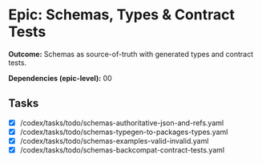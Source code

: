 # Epic: Schemas, Types & Contract Tests

**Outcome:** Schemas as source-of-truth with generated types and contract tests.

**Dependencies (epic-level):** 00

## Tasks
- [x] /codex/tasks/todo/schemas-authoritative-json-and-refs.yaml
- [x] /codex/tasks/todo/schemas-typegen-to-packages-types.yaml
- [x] /codex/tasks/todo/schemas-examples-valid-invalid.yaml
- [x] /codex/tasks/todo/schemas-backcompat-contract-tests.yaml
